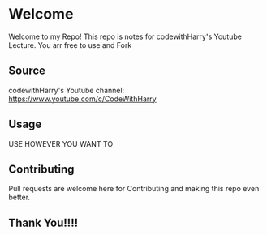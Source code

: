 # Welcome

Welcome to my Repo! This repo is notes for codewithHarry's Youtube Lecture. You arr free to use and Fork

## Source

codewithHarry's Youtube channel: https://www.youtube.com/c/CodeWithHarry

## Usage

USE HOWEVER YOU WANT TO


## Contributing
Pull requests are welcome here for Contributing and making this repo even better.

## Thank You!!!!